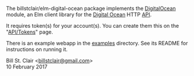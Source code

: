 The billstclair/elm-digital-ocean package implements the [DigitalOcean](src/DigitalOcean.elm) module, an Elm client library for the [Digital Ocean](https://digitalocean.com/) HTTP [API](https://developers.digitalocean.com/documentation/v2/).

It requires token(s) for your account(s). You can create them this on the "[API/Tokens](https://cloud.digitalocean.com/settings/api/tokens)" page.

There is an example webapp in the [examples](examples/) directory. See its README for instructions on running it.

Bill St. Clair &lt;<billstclair@gmail.com>&gt;<br/>
10 February 2017
